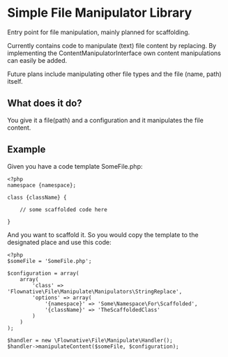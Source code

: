 Simple File Manipulator Library
===============================

Entry point for file manipulation, mainly planned for scaffolding.

Currently contains code to manipulate (text) file content by replacing.
By implementing the ContentManipulatorInterface own content manipulations can
easily be added.

Future plans include manipulating other file types and the file (name, path) itself.


What does it do?
----------------

You give it a file(path) and a configuration and it manipulates the file content.

Example
-------

Given you have a code template SomeFile.php:

	<?php
	namespace {namespace};
	
	class {className} {
	
		// some scaffolded code here
	
	}


And you want to scaffold it. So you would copy the template to the designated place and use this code:
	
	<?php
	$someFile = 'SomeFile.php';
	
	$configuration = array(
		array(
			'class' => 'Flownative\File\Manipulate\Manipulators\StringReplace',
			'options' => array(
				'{namespace}' => 'Some\Namespace\For\Scaffolded',
				'{className}' => 'TheScaffoldedClass'
			)
		)
	);
	
	$handler = new \Flownative\File\Manipulate\Handler();
	$handler->manipulateContent($someFile, $configuration);
